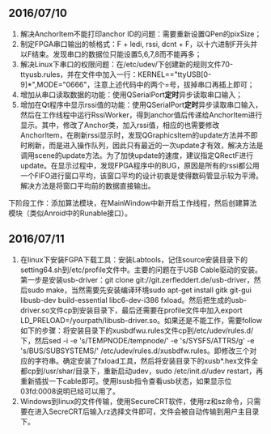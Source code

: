 ## 2016/07/10
1. 解决AnchorItem不能打印anchor ID的问题：需要重新设置QPen的pixSize；
2. 制定FPGA串口输出的帧格式：F + ledi, rssi, dcnt + F，以十六进制F开头并以F结束。发现串口的数据位只能设置5,6,7,8而不能再多；
3. 解决Linux下串口的权限问题：在/etc/udev/下创建新的规则文件70-ttyusb.rules，并在文件中加入一行：KERNEL=="ttyUSB[0-9]*",MODE="0666"，注意上述代码中的两个=号，拔掉串口再插上即可；
4. 增加从串口读取数据的功能：使用QSerialPort**定时**异步读取串口输入；
5. 增加在Qt程序中显示rssi值的功能：使用QSerialPort**定时**异步读取串口输入，然后在工作线程中运行RssiWorker，得到anchor值后传递给AnchorItem进行显示。其中，修改了Anchor类，加入rssi值，相应的也需要修改AnchorItem，在刷新rssi显示时，发现QGraphicsItem的update方法并不即时刷新，而是进入操作队列，因此只有最近的一次update才有效，解决方法是调用scene的update方法。为了加快update的速度，建议指定QRectF进行update。在显示过程中，发现FPGA程序中的BUG，原因是所有的rssi都公用一个FIFO进行窗口平均，该窗口平均的设计初衷是使得数码管显示较为平滑。解决方法是将窗口平均前的数据直接输出。

下阶段工作：添加算法模块，在MainWindow中新开启工作线程，然后创建算法模块（类似Anroid中的Runable接口）。

## 2016/07/11
1. 在linux下安装FGPA下载工具：安装Labtools，记住source安装目录下的setting64.sh到/etc/profile文件中。主要的问题在于USB Cable驱动的安装。第一步是安装usb-driver：git clone git://git.zerfleddert.de/usb-driver，然后sudo make，当然需要先安装编译环境sudo apt-get install gitk git-gui libusb-dev build-essential libc6-dev-i386 fxload。然后把生成的usb-driver.so文件cp到安装目录下，最后还需要在profile文件中加入export LD_PRELOAD=/yourpath/libusb-driver.so。如果还是不能工作，需要follow如下的步骤：将安装目录下的xusbdfwu.rules文件cp到/etc/udev/rules.d/下，然后sed -i -e 's/TEMPNODE/tempnode/' -e 's/SYSFS/ATTRS/g' -e 's/BUS/SUBSYSTEMS/' /etc/udev/rules.d/xusbdfw.rules。即修改三个对应的字符串。确定安装了fxload工具，然后将安装目录下的xusb*.hex文件全都cp到/usr/shar/目录下，重新启动udev，sudo /etc/init.d/udev restart，再重新插拔一下cable即可。使用lsusb指令查看usb状态，如果显示位03fd:0008说明已经可以用了。
2. Windows到linux的文件传输，使用SecureCRT软件，使用rz和sz命令，只需要在进入SecreCRT后输入rz选择文件即可，文件会被自动传输到用户主目录下。

